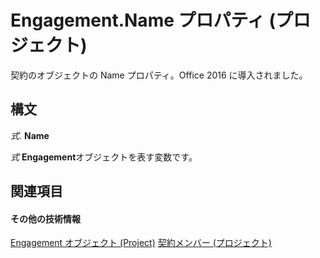 
# Engagement.Name プロパティ (プロジェクト)

契約のオブジェクトの Name プロパティ。Office 2016 に導入されました。


## 構文

 _式_. **Name**

 _式_ **Engagement**オブジェクトを表す変数です。


## 関連項目


#### その他の技術情報


[Engagement オブジェクト (Project)](3e7f7bed-e575-a5f4-25e5-1c1cbe1880bb.md)
[契約メンバー (プロジェクト)](http://msdn.microsoft.com/library/de29babe-35ac-1bd7-59c1-3dca633ae300%28Office.15%29.aspx)